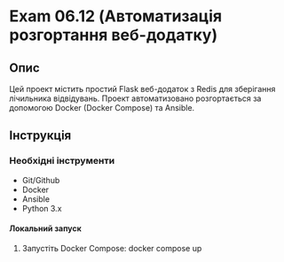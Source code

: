 # Exam 06.12 (Автоматизація розгортання веб-додатку)

## Опис
Цей проект містить простий Flask веб-додаток з Redis для зберігання лічильника відвідувань. Проект автоматизовано розгортається за допомогою Docker (Docker Compose) та Ansible.

## Інструкція

### Необхідні інструменти
- Git/Github
- Docker
- Ansible
- Python 3.x

#### Локальний запуск
1. Запустіть Docker Compose:
   docker compose up
